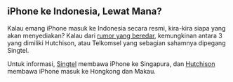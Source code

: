 ## iPhone ke Indonesia, Lewat Mana?

Kalau emang iPhone masuk ke Indonesia secara resmi, kira-kira siapa yang akan menyediakan? Kalau dari [rumor yang beredar](http://3gweek.net/2008/05/30/hutchison-to-offer-iphone-in-indonesia/), kemungkinan antara 3 yang dimiliki Hutchison, atau Telkomsel yang sebagian sahamnya dipegang Singtel.

Untuk informasi, [Singtel](http://3gweek.net/2008/05/12/singtel-officially-bring-iphone-to-south-east-asia/) membawa iPhone ke Singapura, dan [Hutchison](http://3gweek.net/2008/05/29/hutchison-to-bring-iphone-to-hongkong-and-macau/) membawa iPhone masuk ke Hongkong dan Makau.

<!-- {"time": "2008-05-29 23:32:44", "title": "iPhone ke Indonesia, Lewat Mana?"} -->
